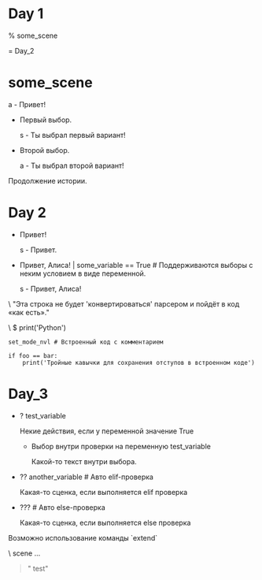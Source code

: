 # Day 1

% some_scene

= Day_2

# some_scene

a - Привет!

- Первый выбор.

  s - Ты выбрал первый вариант!

- Второй выбор.

  a - Ты выбрал второй вариант!

Продолжение истории.

# Day 2

- Привет!

  s - Привет.

- Привет, Алиса! | some_variable  == True # Поддерживаются выборы с неким условием в виде переменной.

  s - Привет, Алиса!

\ "Эта строка не будет 'конвертироваться' парсером и пойдёт в код «как есть»."

<!-- Полезно когда необходимо выполнить спец. операцию с кодом (например, использование кастомной функции) или задействовать код, который не поддерживается парсером в данный момент. -->

\ $ print('Python')

<!-- При использовании встроенного кода, комментарий для кода должен находиться "внутри", как показано ниже. -->

`set_mode_nvl # Встроенный код с комментарием`

```
if foo == bar:
    print('Тройные кавычки для сохранения отступов в встроенном коде')
```

# Day_3

<!-- Проверка на значение переменной/переменных -->

<!-- По синтаксису слегка схож с написанием выборов. -->

<!-- Знак `?` для `if` проверки -->

<!-- Знак `??` для `elif` проверки -->

<!-- Знак `???` для `else` проверки -->

- ? test_variable

  Некие действия, если у переменной значение True

  - Выбор внутри проверки на переменную test_variable

    Какой-то текст внутри выбора.

- ?? another_variable # Авто elif-проверка

  Какая-то сценка, если выполняется elif проверка

- ??? # Авто else-проверка

  Какая-то сценка, если выполняется else проверка

Возможно использование команды \`extend\`

<!-- Какие-то действия, например смена фона -->

\ scene ...

<!-- Если нужно поставить дополнительный пробел: -->

<!-- Используйте кавычки как показано ниже -->

> " test"

<!-- Из кода выше, в игре получим: -->

<!-- "Возможно использование команды `extend` продолжение текста." -->
